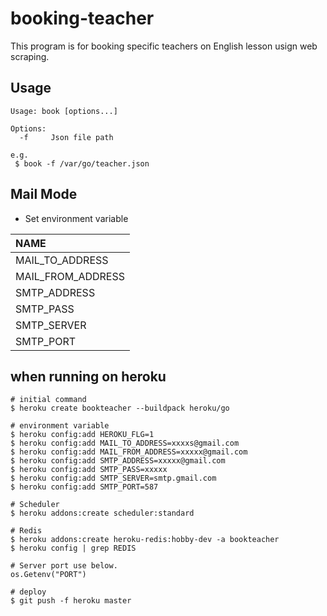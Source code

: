 # booking-teacher

This program is for booking specific teachers on English lesson usign web scraping.



## Usage
```
Usage: book [options...]

Options:
  -f     Json file path

e.g.
 $ book -f /var/go/teacher.json
```

## Mail Mode
* Set environment variable

| NAME              |
|:------------------|
| MAIL_TO_ADDRESS   |
| MAIL_FROM_ADDRESS |
| SMTP_ADDRESS      |
| SMTP_PASS         |
| SMTP_SERVER       |
| SMTP_PORT         |


## when running on heroku
```
# initial command
$ heroku create bookteacher --buildpack heroku/go

# environment variable
$ heroku config:add HEROKU_FLG=1
$ heroku config:add MAIL_TO_ADDRESS=xxxxs@gmail.com
$ heroku config:add MAIL_FROM_ADDRESS=xxxxx@gmail.com
$ heroku config:add SMTP_ADDRESS=xxxxx@gmail.com
$ heroku config:add SMTP_PASS=xxxxx
$ heroku config:add SMTP_SERVER=smtp.gmail.com
$ heroku config:add SMTP_PORT=587

# Scheduler
$ heroku addons:create scheduler:standard

# Redis
$ heroku addons:create heroku-redis:hobby-dev -a bookteacher 
$ heroku config | grep REDIS

# Server port use below.
os.Getenv("PORT")

# deploy
$ git push -f heroku master


```